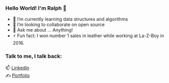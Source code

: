 ### Hello World! I'm Ralph 👋
- 🔭 I’m currently learning data structures and algorithms
- 👯 I’m looking to collaborate on open source
- 💬 Ask me about ... Anything!
- ⚡ Fun fact: I won number 1 sales in leather while working at La-Z-Boy in 2016.

### Talk to me, I talk back:
📫 [Linkedin](https://www.linkedin.com/in/ralph-wright-engineer)
<br />
✍ [Portfolio](http://ralphwrightengineer.com/)
